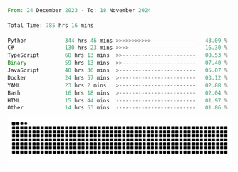 <!--START_SECTION:waka-->

```rust
From: 24 December 2023 - To: 18 November 2024

Total Time: 785 hrs 16 mins

Python            344 hrs 46 mins >>>>>>>>>>>--------------   43.09 %
C#                130 hrs 23 mins >>>>---------------------   16.30 %
TypeScript        68 hrs 13 mins  >>-----------------------   08.53 %
Binary            59 hrs 13 mins  >>-----------------------   07.40 %
JavaScript        40 hrs 36 mins  >------------------------   05.07 %
Docker            24 hrs 57 mins  >------------------------   03.12 %
YAML              23 hrs 2 mins   >------------------------   02.88 %
Bash              16 hrs 18 mins  >------------------------   02.04 %
HTML              15 hrs 44 mins  -------------------------   01.97 %
Other             14 hrs 53 mins  -------------------------   01.86 %
```

<!--END_SECTION:waka-->


<picture>
  <source media="(prefers-color-scheme: dark)" srcset="https://raw.githubusercontent.com/jeerawut97/jeerawut97/output/github-contribution-grid-snake.svg">
  <img alt="github contribution grid snake animation" src="https://raw.githubusercontent.com/jeerawut97/jeerawut97/output/github-contribution-grid-snake.svg">
</picture>

